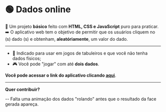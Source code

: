 # 🟢 Dados online 

📑 Um projeto **básico** feito com **HTML, CSS e JavaScript** puro para praticar.<br>
➡️ O aplicativo web tem o objetivo de permitir que os usuários cliquem no (s) dado (s) e obtenham, **aleatóriamente**, um valor do dado. <br>

<hr>

<ul>
  <li> 🎲 Indicado para usar em jogos de tabuleiros e que você não tenha dados físicos;</li>
  <li> 🎮 Você pode "jogar" com até <b>dois dados</b>.</li>
</ul>

<b>Você pode acessar o link do aplicativo clicando <a href="moacirdavidag.github.io/dadosonline.github.io" target="_blank">aqui</a></b>.

<hr>

<b>Quer contribuir?</b>

-- Falta uma animação dos dados "rolando" antes que o resultado da face gerada apareça.
